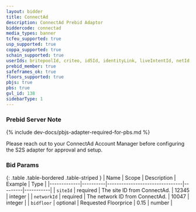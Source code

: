 ```yaml
---
layout: bidder
title: ConnectAd
description: ConnectAd Prebid Adaptor
biddercode: connectad
media_types: banner
tcfeu_supported: true
usp_supported: true
coppa_supported: true
schain_supported: true
userIds: britepoolId, criteo, id5Id, identityLink, liveIntentId, netId, parrableId, pubCommonId, unifiedId
prebid_member: true
safeframes_ok: true
floors_supported: true
pbjs: true
pbs: true
gvl_id: 138
sidebarType: 1
---
```


### Prebid Server Note

{% include dev-docs/pbjs-adapter-required-for-pbs.md %}

Please reach out to your ConnectAd Account Manager before configuring the S2S adapter for approval and setup.

### Bid Params

{: .table .table-bordered .table-striped }
| Name        | Scope    | Description                    | Example | Type      |
|-------------|----------|--------------------------------|---------|-----------|
| `siteId`    | required | The site ID from ConnectAd.    | 12345   | integer   |
| `networkId` | required | The network ID from ConnectAd. | 10047   | integer   |
| `bidfloor`  | optional | Requested Floorprice           | 0.15    | number    |

